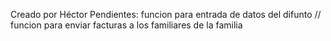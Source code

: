 Creado por Héctor 
Pendientes: funcion para entrada de datos del difunto // funcion para enviar facturas a los familiares de la familia

